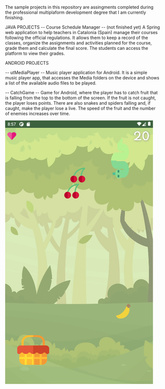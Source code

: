 The sample projects in this repository are assingments completed during the professional multiplaform development degree that I am currently finishing.

JAVA PROJECTS
-- Course Schedule Manager -- (not finished yet)
A Spring web application to help teachers in Catalonia (Spain) manage their courses following the official regulations. It allows them to keep a record of the classes, organize the assignments and activities planned for the course, grade them and calculate the final score. The students can access the platform to view their grades.

ANDROID PROJECTS

-- utMediaPlayer --
Music player application for Android. It is a simple music player app, that accesses the Media folders on the device and shows a list of the available audio files to be played.

-- CatchGame --
Game for Android, where the player has to catch fruit that is falling from the top to the bottom of the screen. If the fruit is not caught, the player loses points. There are also snakes and spiders falling and, if caught, make the player lose a live. The speed of the fruit and the number of enemies increases over time.

<img src="https://github.com/IreneOrtaCintado/SampleProjects/blob/master/Screenshots/CatchGame/game.png" alt="CatchGame - Game screen" title="CatchGame - Game screen" style="hight:10em">
